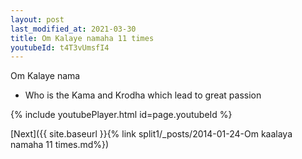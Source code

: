 ```yaml
---
layout: post
last_modified_at: 2021-03-30
title: Om Kalaye namaha 11 times
youtubeId: t4T3vUmsfI4
---
```

 
 
Om Kalaye nama 
 
 -  Who is the Kama and Krodha which lead to great passion 
 
  
 
  
 
 
 
 
 
 


{% include youtubePlayer.html id=page.youtubeId %}
 
[Next]({{ site.baseurl }}{% link  split1/_posts/2014-01-24-Om kaalaya namaha 11 times.md%})
 
